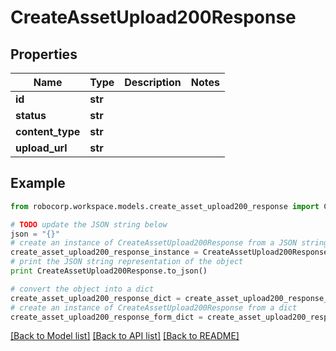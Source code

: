 # CreateAssetUpload200Response


## Properties
Name | Type | Description | Notes
------------ | ------------- | ------------- | -------------
**id** | **str** |  | 
**status** | **str** |  | 
**content_type** | **str** |  | 
**upload_url** | **str** |  | 

## Example

```python
from robocorp.workspace.models.create_asset_upload200_response import CreateAssetUpload200Response

# TODO update the JSON string below
json = "{}"
# create an instance of CreateAssetUpload200Response from a JSON string
create_asset_upload200_response_instance = CreateAssetUpload200Response.from_json(json)
# print the JSON string representation of the object
print CreateAssetUpload200Response.to_json()

# convert the object into a dict
create_asset_upload200_response_dict = create_asset_upload200_response_instance.to_dict()
# create an instance of CreateAssetUpload200Response from a dict
create_asset_upload200_response_form_dict = create_asset_upload200_response.from_dict(create_asset_upload200_response_dict)
```
[[Back to Model list]](../README.md#documentation-for-models) [[Back to API list]](../README.md#documentation-for-api-endpoints) [[Back to README]](../README.md)


